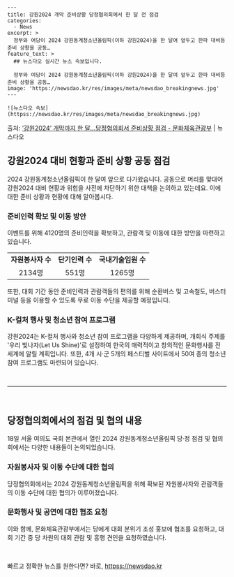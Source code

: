     ---
    title: 강원2024 개막 준비상황 당정협의회에서 한 달 전 점검
    categories:
      - News
    excerpt: >
      정부와 여당이 2024 강원동계청소년올림픽(이하 강원2024)을 한 달여 앞두고 한파 대비등준비 상황을 공동…
    feature_text: >
      ## 뉴스다오 실시간 뉴스 속보입니다.
    
      정부와 여당이 2024 강원동계청소년올림픽(이하 강원2024)을 한 달여 앞두고 한파 대비등준비 상황을 공동…
    image: 'https://newsdao.kr/res/images/meta/newsdao_breakingnews.jpg'
    ---
    
    ![뉴스다오 속보](httpss://newsdao.kr/res/images/meta/newsdao_breakingnews.jpg)

<p>출처: <a href="httpss://newsdao.kr/2823" rel="dofollow">‘강원2024’ 개막까지 한 달…당정협의회서 준비상황 점검 - 문화체육관광부</a> | 뉴스다오</p>

<h2 data-ke-size="size26">강원2024 대비 현황과 준비 상황 공동 점검</h2>
<p data-ke-size="size16">2024 강원동계청소년올림픽이 한 달여 앞으로 다가왔습니다. 공동으로 머리를 맞대어 강원2024 대비 현황과 위험을 사전에 차단하기 위한 대책을 논의하고 있는데요. 이에 대한 준비 상황과 현황에 대해 알아봅시다.</p>

<h3><b>준비인력 확보 및 이동 방안</b></h3>
<p data-ke-size="size16">이벤트를 위해 4120명의 준비인력을 확보하고, 관람객 및 이동에 대한 방안을 마련하고 있습니다.</p>

<table>
  <tr>
    <td style="text-align: center; height: 17px;"><b>자원봉사자 수</b></td>
    <td style="text-align: center; height: 17px;"><b>단기인력 수</b></td>
    <td style="text-align: center; height: 17px;"><b>국내기술임원 수</b></td>
  </tr>
  <tr>
    <td style="text-align: center; height: 17px;">2134명</td>
    <td style="text-align: center; height: 17px;">551명</td>
    <td style="text-align: center; height: 17px;">1265명</td>
  </tr>
</table>

<p data-ke-size="size16">또한, 대회 기간 동안 준비인력과 관람객들의 편의를 위해 순환버스 및 고속철도, 버스터미널 등을 이용할 수 있도록 무료 이동 수단을 제공할 예정입니다.</p>

<h3><b>K-컬처 행사 및 청소년 참여 프로그램</b></h3>
<p data-ke-size="size16">강원2024는 K-컬처 행사와 청소년 참여 프로그램을 다양하게 제공하며, 개회식 주제를 '우리 빛나자(Let Us Shine)'로 설정하여 한국의 매력적이고 창의적인 문화행사를 전 세계에 알릴 계획입니다. 또한, 4개 시·군 5개의 페스티벌 사이트에서 50여 종의 청소년 참여 프로그램도 마련되어 있습니다.</p>

<p data-ke-size="size16">&nbsp;</p>

<hr>

<p data-ke-size="size16">&nbsp;</p>

<h2 data-ke-size="size26">당정협의회에서의 점검 및 협의 내용</h2>
<p data-ke-size="size16">18일 서울 여의도 국회 본관에서 열린 2024 강원동계청소년올림픽 당·정 점검 및 협의회에서는 다양한 내용들이 논의되었습니다.</p>

<h3><b>자원봉사자 및 이동 수단에 대한 협의</b></h3>
<p data-ke-size="size16">당정협의회에서는 2024 강원동계청소년올림픽을 위해 확보된 자원봉사자와 관람객들의 이동 수단에 대한 협의가 이루어졌습니다.</p>

<h3><b>문화행사 및 공연에 대한 협조 요청</b></h3>
<p data-ke-size="size16">이와 함께, 문화체육관광부에서는 당에게 대회 분위기 조성 홍보에 협조를 요청하고, 대회 기간 중 당 차원의 대회 관람 및 흥행 견인을 요청하였습니다.</p>

<p data-ke-size="size16">&nbsp;</p> 

빠르고 정확한 뉴스를 원한다면? 바로, <a href="httpss://newsdao.kr" rel="dofollow">httpss://newsdao.kr</a>


    